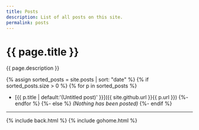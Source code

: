 ```yaml
---
title: Posts
description: List of all posts on this site.
permalink: posts
---
```


# {{ page.title }}

{{ page.description }}

{% assign sorted_posts = site.posts | sort: "date" %}
{% if sorted_posts.size > 0 %}
{% for p in sorted_posts %}
- [{{ p.title | default:'(Untitled post)' }}]({{ site.github.url }}{{ p.url }})
{%- endfor %}
{%- else %}
_(Nothing has been posted)_
{%- endif %}

---

{% include back.html %}
{% include gohome.html %}